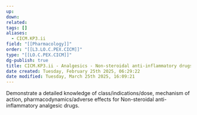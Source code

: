 ```yaml
---
up: 
down: 
related: 
tags: []
aliases:
  - CICM.KP3.ii
field: "[[Pharmacology]]"
order: "[[L3.LO.C.PEX.CICM]]"
type: "[[LO.C.PEX.CICM]]"
dg-publish: true
title: CICM.KP3.ii - Analgesics - Non-steroidal anti-inflammatory drugs (L3)
date created: Tuesday, February 25th 2025, 06:29:22
date modified: Tuesday, March 25th 2025, 16:09:21
---
```


Demonstrate a detailed knowledge of class/indications/dose, mechanism of action, pharmacodynamics/adverse effects for Non-steroidal anti-inflammatory analgesic drugs.
